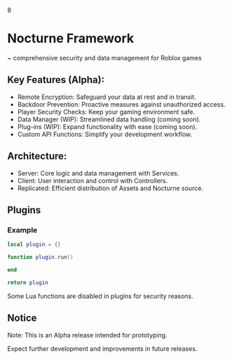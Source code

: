 8
# Nocturne Framework
 ~ comprehensive security and data management for Roblox games 

## Key Features (Alpha):
 * Remote Encryption: Safeguard your data at rest and in transit.
 * Backdoor Prevention: Proactive measures against unauthorized access.
 * Player Security Checks: Keep your gaming environment safe.
 * Data Manager (WIP): Streamlined data handling (coming soon).
 * Plug-ins (WIP): Expand functionality with ease (coming soon).
 * Custom API Functions: Simplify your development workflow.
## Architecture:
 * Server: Core logic and data management with Services.
 * Client: User interaction and control with Controllers.
 * Replicated: Efficient distribution of Assets and Nocturne source.
## Plugins 
### Example 
```Lua
local plugin = {}

function plugin.run()

end 

return plugin
```

Some Lua functions are disabled in plugins for security reasons. 
## Notice
Note: This is an Alpha release intended for prototyping. 

Expect further development and improvements in future releases.
